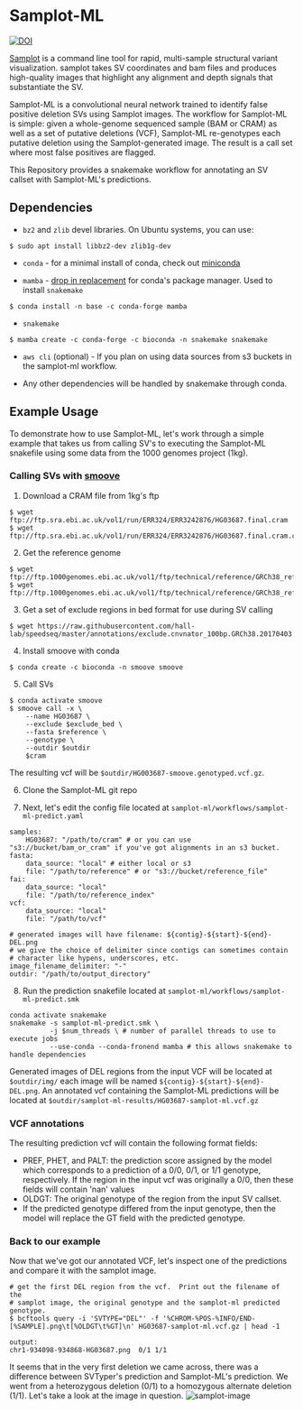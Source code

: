 # Samplot-ML
[![DOI](https://zenodo.org/badge/191653284.svg)](https://zenodo.org/badge/latestdoi/191653284)

[Samplot](https://github.com/ryanlayer/samplot) is a command line tool for rapid, multi-sample structural variant visualization. samplot takes SV coordinates and bam files and produces high-quality images that highlight any alignment and depth signals that substantiate the SV.

Samplot-ML is a convolutional neural network  trained to identify false positive deletion SVs using Samplot images. The workflow for Samplot-ML is simple: given a whole-genome sequenced sample (BAM or CRAM) as well as a set of putative deletions (VCF), Samplot-ML re-genotypes each putative deletion using the Samplot-generated image. The result is a call set where most false positives are flagged.

This Repository provides a snakemake workflow for annotating an SV callset with Samplot-ML's predictions.

## Dependencies
* `bz2` and `zlib` devel libraries.  On Ubuntu systems, you can use: 
```
$ sudo apt install libbz2-dev zlib1g-dev
```
* `conda` - for a minimal install of conda, check out [miniconda](https://docs.conda.io/en/latest/miniconda.html)	
	
* `mamba` - [drop in replacement](https://github.com/mamba-org/mamba) for conda's package manager.  Used to install `snakemake`
```
$ conda install -n base -c conda-forge mamba
```

* `snakemake` 
```
$ mamba create -c conda-forge -c bioconda -n snakemake snakemake
```

* `aws cli` (optional) - If you plan on using data sources from s3 buckets in the samplot-ml workflow.

* Any other dependencies will be handled  by snakemake through conda. 

## Example Usage
To demonstrate how to use Samplot-ML, let's work through a simple example that takes us from calling SV's to executing the Samplot-ML snakefile using some data from the 1000 genomes project (1kg).

### Calling SVs with [smoove](https://github.com/brentp/smoove)
1. Download a CRAM file from 1kg's ftp
```
$ wget ftp://ftp.sra.ebi.ac.uk/vol1/run/ERR324/ERR3242876/HG03687.final.cram
$ wget ftp://ftp.sra.ebi.ac.uk/vol1/run/ERR324/ERR3242876/HG03687.final.cram.crai
```
2. Get the reference genome
```
$ wget ftp://ftp.1000genomes.ebi.ac.uk/vol1/ftp/technical/reference/GRCh38_reference_genome/GRCh38_full_analysis_set_plus_decoy_hla.fa
$ wget ftp://ftp.1000genomes.ebi.ac.uk/vol1/ftp/technical/reference/GRCh38_reference_genome/GRCh38_full_analysis_set_plus_decoy_hla.fa.fai
```

3. Get a set of exclude regions in bed format for use during SV calling
```
$ wget https://raw.githubusercontent.com/hall-lab/speedseq/master/annotations/exclude.cnvnator_100bp.GRCh38.20170403.bed
```

4. Install smoove with conda
```
$ conda create -c bioconda -n smoove smoove
```
5. Call SVs
```
$ conda activate smoove
$ smoove call -x \
	--name HG03687 \
	--exclude $exclude_bed \
	--fasta $reference \
	--genotype \
	--outdir $outdir
	$cram
```
The resulting vcf will be `$outdir/HG003687-smoove.genotyped.vcf.gz`.

6. Clone the Samplot-ML git repo

7. Next, let's edit the config file located at `samplot-ml/workflows/samplot-ml-predict.yaml`
```
samples:
	HG03687: "/path/to/cram" # or you can use "s3://bucket/bam_or_cram" if you've got alignments in an s3 bucket.
fasta:
	data_source: "local" # either local or s3
	file: "/path/to/reference" # or "s3://bucket/reference_file"
fai:
	data_source: "local"
	file: "/path/to/reference_index"
vcf:
	data_source: "local"
	file: "/path/to/vcf"

# generated images will have filename: ${contig}-${start}-${end}-DEL.png
# we give the choice of delimiter since contigs can sometimes contain
# character like hypens, underscores, etc.
image_filename_delimiter: "-"
outdir: "/path/to/output_directory"
```

8. Run the prediction snakefile located at `samplot-ml/workflows/samplot-ml-predict.smk`
```
conda activate snakemake
snakemake -s samplot-ml-predict.smk \
          -j $num_threads \ # number of parallel threads to use to execute jobs
          --use-conda --conda-fronend mamba # this allows snakemake to handle dependencies
```

Generated images of DEL regions from the input VCF will be located at `$outdir/img/` each image will be named `${contig}-${start}-${end}-DEL.png`.  An annotated vcf containing the Samplot-ML predictions will be located at `$outdir/samplot-ml-results/HG03687-samplot-ml.vcf.gz`

### VCF annotations
The resulting prediction vcf will contain the following format fields:
* PREF, PHET, and PALT: the prediction score assigned by the model which corresponds to a prediction of a 0/0, 0/1, or 1/1 genotype, respectively.  If the region in the input vcf was originally a 0/0, then these fields will contain 'nan' values
* OLDGT: The original genotype of the region from the input SV callset.
* If the predicted genotype differed from the input genotype, then the model will replace the GT field with the predicted genotype.

### Back to our example
Now that we've got our annotated VCF, let's inspect one of the predictions and compare it with the samplot image.
```
# get the first DEL region from the vcf.  Print out the filename of the
# samplot image, the original genotype and the samplot-ml predicted genotype.
$ bcftools query -i 'SVTYPE="DEL"' -f '%CHROM-%POS-%INFO/END-[%SAMPLE].png\t[%OLDGT\t%GT]\n' HG03687-samplot-ml.vcf.gz | head -1

output:
chr1-934098-934868-HG03687.png	0/1	1/1
```

It seems that in the very first deletion we came across, there was a difference between SVTyper's prediction and Samplot-ML's prediction.  We went from a heterozygous deletion (0/1) to a homozygous alternate deletion (1/1).  Let's take a look at the image in question.
![samplot-image](https://github.com/mchowdh200/samplot-ml/raw/master/figures/chr1-934098-934868-HG03687-DEL.png) 
